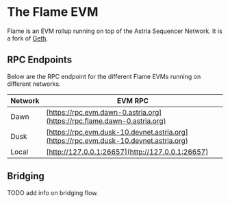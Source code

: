 # The Flame EVM

Flame is an EVM rollup  running on top of the Astria
Sequencer Network. It is a fork of
[Geth](https://github.com/ethereum/go-ethereum).

## RPC Endpoints

Below are the RPC endpoint for the different Flame EVMs running on different networks.

| Network | EVM RPC |
|---|---|
| Dawn | [https://rpc.evm.dawn-0.astria.org](https://rpc.flame.dawn-0.astria.org) |
| Dusk | [https://rpc.evm.dusk-10.devnet.astria.org](https://rpc.evm.dusk-10.devnet.astria.org) |
| Local | [http://127.0.0.1:26657](http://127.0.0.1:26657) |

## Bridging

TODO add info on bridging flow.
